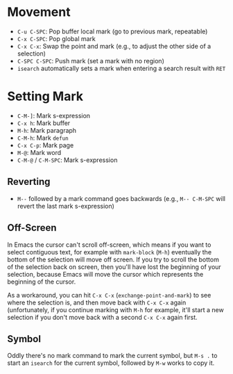 # Movement

- `C-u C-SPC`: Pop buffer local mark (go to previous mark, repeatable)
- `C-x C-SPC`: Pop global mark
- `C-x C-x`: Swap the point and mark (e.g., to adjust the other side of a selection)
- `C-SPC C-SPC`: Push mark (set a mark with no region)
- `isearch` automatically sets a mark when entering a search result with `RET`

# Setting Mark

- `C-M-]`: Mark s-expression
- `C-x h`: Mark buffer
- `M-h`: Mark paragraph
- `C-M-h`: Mark `defun`
- `C-x C-p`: Mark page
- `M-@`: Mark word
- `C-M-@` / `C-M-SPC`: Mark s-expression

## Reverting

- `M--` followed by a mark command goes backwards (e.g., `M-- C-M-SPC` will revert the last mark s-expression)

## Off-Screen

In Emacs the cursor can't scroll off-screen, which means if you want to select contiguous text, for example with `mark-block` (`M-h`) eventually the bottom of the selection will move off screen. If you try to scroll the bottom of the selection back on screen, then you'll have lost the beginning of your selection, because Emacs will move the cursor which represents the beginning of the cursor.

As a workaround, you can hit `C-x C-x` (`exchange-point-and-mark`) to see where the selection is, and then move back with `C-x C-x` again (unfortunately, if you continue marking with `M-h` for example, it'll start a new selection if you don't move back with a second `C-x C-x` again first.

## Symbol

Oddly there's no mark command to mark the current symbol, but `M-s .` to start an `isearch` for the current symbol, followed by `M-w` works to copy it.

